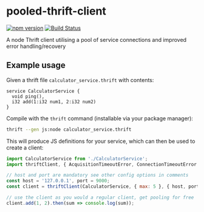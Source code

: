 # pooled-thrift-client

[![npm version](https://badge.fury.io/js/%40brigade%2Fpooled-thrift-client.svg)](https://badge.fury.io/js/%40brigade%2Fpooled-thrift-client)
[![Build Status](https://travis-ci.org/brigade/pooled-thrift-client.svg?branch=master)](https://travis-ci.org/brigade/pooled-thrift-client)

A node Thrift client utilising a pool of service connections and improved error handling/recovery

## Example usage

Given a thrift file `calculator_service.thrift` with contents:
```thrift
service CalculatorService {
  void ping(),
  i32 add(1:i32 num1, 2:i32 num2)
}
```

Compile with the `thrift` command (installable via your package manager):
```sh
thrift --gen js:node calculator_service.thrift
```

This will produce JS definitions for your service, which can then be used to create a client:
```js
import CalculatorService from './CalculatorService';
import thriftClient, { AcquisitionTimeoutError, ConnectionTimeoutError } from 'pooled-thrift-client';

// host and port are mandatory see other config options in comments
const host = '127.0.0.1', port = 9000;
const client = thriftClient(CalculatorService, { max: 5 }, { host, port });

// use the client as you would a regular client, get pooling for free
client.add(1, 2).then(sum => console.log(sum));
```
